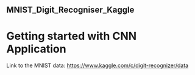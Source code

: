 ## MNIST_Digit_Recogniser_Kaggle
# Getting started with CNN Application
Link to the MNIST data:
https://www.kaggle.com/c/digit-recognizer/data
